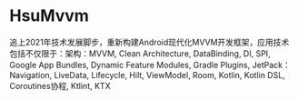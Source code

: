 # HsuMvvm
追上2021年技术发展脚步，重新构建Android现代化MVVM开发框架，应用技术包括不仅限于：架构：MVVM, Clean Architecture, DataBinding, DI, SPI, Google App Bundles, Dynamic Feature Modules, Gradle Plugins,  JetPack：Navigation, LiveData, Lifecycle, Hilt, ViewModel, Room, Kotlin, Kotlin DSL, Coroutines协程, Ktlint, KTX
